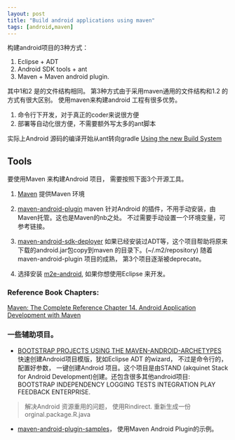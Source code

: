 ```yaml
---
layout: post
title: "Build android applications using maven"
tags: [android,maven]
---
```


构建android项目的3种方式： 

1. Eclipse + ADT 
2. Android SDK tools + ant
3. Maven + Maven android plugin. 

其中1和2 是的文件结构相同。 第3种方式由于采用maven通用的文件结构和1.2 的方式有很大区别。 
使用maven来构建android 工程有很多优势。 
1. 命令行下开发，对于真正的coder来说很方便
2. 部署等自动化很方便，不需要额外写太多的ant脚本

实际上Android 源码的编译开始从ant转向gradle [Using the new Build System](http://tools.android.com/tech-docs/new-build-system)




## Tools
要使用Maven 来构建Android 项目， 需要按照下面3个开源工具。 

1. [Maven](http://maven.apache.org/)  提供Maven 环境 
2. [maven-android-plugin](http://code.google.com/p/maven-android-plugin/wiki/GettingStarted) maven 针对Android 的插件，不用手动安装，由Maven托管。这也是Maven的nb之处。 不过需要手动设置一个环境变量，可参考链接。  
3. [maven-android-sdk-deployer](https://github.com/mosabua/maven-android-sdk-deployer) 如果已经安装过ADT等，这个项目帮助将原来下载的android.jar包copy到maven 的目录下。(~/.m2/repository)
随着 maven-android-plugin 项目的成熟， 第3个项目逐渐被deprecate。 

4. 选择安装 [m2e-android](http://rgladwell.github.com/m2e-android/), 如果你想使用Eclipse 来开发。

### Reference Book Chapters: 
[Maven: The Complete Reference Chapter 14. Android Application Development with Maven](http://www.sonatype.com/books/mvnref-book/reference/android-dev.html) 
 
### 一些辅助项目。 
* [BOOTSTRAP PROJECTS USING THE MAVEN-ANDROID-ARCHETYPES](http://stand.spree.de/wiki_details_maven_archetypes) 快速创建Android项目模版，犹如Eclipse ADT 的wizard， 不过是命令行的，配置好参数， 一键创建Android 项目。这个项目是由STAND (akquinet Stack for Android Development)创建。还包含很多其他android项目: BOOTSTRAP INDEPENDENCY LOGGING TESTS INTEGRATION PLAY FEEDBACK ENTERPRISE.

> 解决Android 资源重用的问题， 使用Rindirect. 
> 重新生成一份 orginal.package.R.java


* [maven-android-plugin-samples](https://github.com/jayway/maven-android-plugin-samples)， 使用Maven Android Plugin的示例。

